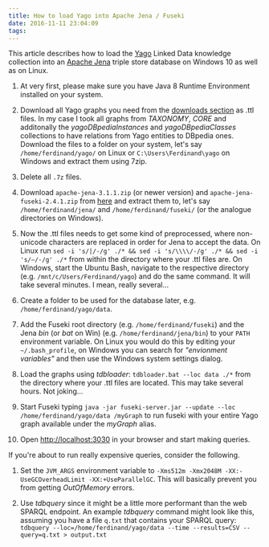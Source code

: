 ```yaml
---
title: How to load Yago into Apache Jena / Fuseki
date: 2016-11-11 23:04:09
tags:
---
```


This article describes how to load the [Yago](http://yago-knowledge.org) Linked Data knowledge collection into an [Apache Jena](https://jena.apache.org/) triple store database on Windows 10 as well as on Linux.

1. At very first, please make sure you have Java 8 Runtime Environment installed on your system.

2. Download all Yago graphs you need from the [downloads section](http://www.mpi-inf.mpg.de/departments/databases-and-information-systems/research/yago-naga/yago/downloads/) as .ttl files. In my case I took all graphs from _TAXONOMY_, _CORE_ and additonally the _yagoDBpediaInstances_ and _yagoDBpediaClasses_ collections to have relations from Yago entities to DBpedia ones. Download the files to a folder on your system, let's say `/home/ferdinand/yago/` on Linux or `C:\Users\Ferdinand\yago` on Windows and extract them using 7zip.

3. Delete all `.7z` files.

4. Download `apache-jena-3.1.1.zip` (or newer version) and `apache-jena-fuseki-2.4.1.zip` from [here](https://jena.apache.org/download/index.cgi) and extract them to, let's say `/home/ferdinand/jena/` and `/home/ferdinand/fuseki/` (or the analogue directories on Windows).

5. Now the .ttl files needs to get some kind of preprocessed, where non-unicode characters are replaced in order for Jena to accept the data. On Linux run `sed -i 's/|/-/g' ./* && sed -i 's/\\\\/-/g' ./* && sed -i 's/–/-/g' ./*` from within the directory where your .ttl files are. On Windows, start the Ubuntu Bash, navigate to the respective directory (e.g. `/mnt/c/Users/Ferdinand/yago`) and do the same command. It will take several minutes. I mean, really several...

6. Create a folder to be used for the database later, e.g. `/home/ferdinand/yago/data`.

7. Add the Fuseki root directory (e.g. `/home/ferdinand/fuseki`) and the Jena _bin_ (or _bat_ on Win) (e.g. `/home/ferdinand/jena/bin`) to your `PATH` environment variable. On Linux you would do this by editing your `~/.bash_profile`, on Windows you can search for _"envionment variables"_ and then use the Windows system settings dialog.

7. Load the graphs using _tdbloader_: `tdbloader.bat --loc data ./*` from the directory where your .ttl files are located. This may take several hours. Not joking...

8. Start Fuseki typing `java -jar fuseki-server.jar --update --loc /home/ferdinand/yago/data /myGraph` to run fuseki with your entire Yago graph available under the _myGraph_ alias.

9. Open [http://localhost:3030](http://localhost:3030) in your browser and start making queries.

If you're about to run really expensive queries, consider the following.

1. Set the `JVM_ARGS` environment variable to `-Xms512m -Xmx2048M -XX:-UseGCOverheadLimit -XX:+UseParallelGC`. This will basically prevent you from getting _OutOfMemory_ errors.

2. Use _tdbquery_ since it might be a little more performant than the web SPARQL endpoint. An example _tdbquery_ command might look like this, assuming you have a file `q.txt` that contains your SPARQL query: `tdbquery --loc=/home/ferdinand/yago/data --time --results=CSV --query=q.txt > output.txt`
